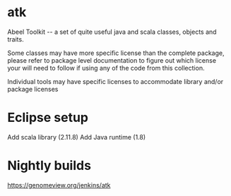 atk
===

Abeel Toolkit -- a set of quite useful java and scala classes, objects and traits.


Some classes may have more specific license than the complete package, please refer to package level documentation to figure out which license your will need to follow if using any of the code from this collection.

Individual tools may have specific licenses to accommodate library and/or package licenses


Eclipse setup
===
Add scala library (2.11.8)
Add Java runtime (1.8)


Nightly builds
===
https://genomeview.org/jenkins/atk
